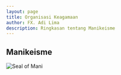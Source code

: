 ```yaml
---
layout: page
title: Organisasi Keagamaan
author: FX. Adi Lima
description: Ringkasan tentang Manikeisme
---
```


## Manikeisme

![Seal of Mani](/assets/images/Seal_of_Mani.jpg)



